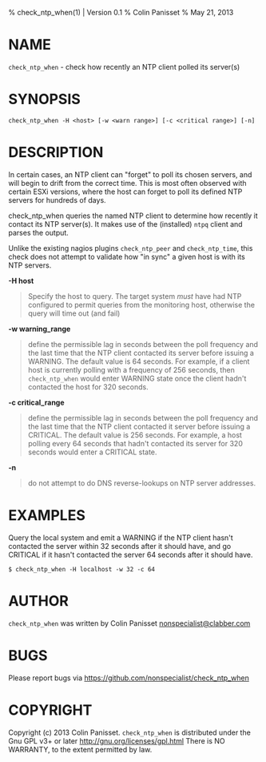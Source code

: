 % check\_ntp\_when(1) | Version 0.1
% Colin Panisset
% May 21, 2013

# NAME

`check_ntp_when` - check how recently an NTP client polled its server(s)

# SYNOPSIS

`check_ntp_when -H <host> [-w <warn range>] [-c <critical range>] [-n]`

# DESCRIPTION

In certain cases, an NTP client can "forget" to poll its chosen servers,
and will begin to drift from the correct time. This is most often
observed with certain ESXi versions, where the host can forget to poll
its defined NTP servers for hundreds of days.

check\_ntp\_when queries the named NTP client to determine how recently
it contact its NTP server(s). It makes use of the (installed) `ntpq`
client and parses the output.

Unlike the existing nagios plugins `check_ntp_peer` and `check_ntp_time`,
this check does not attempt to validate how "in sync" a given host is
with its NTP servers.

**-H host**

> Specify the host to query. The target system _must_ have
> had NTP configured to permit queries from the monitoring host, otherwise
> the query will time out (and fail)

**-w warning_range** 

> define the permissible lag in seconds between the
> poll frequency and the last time that the NTP client contacted its server
> before issuing a WARNING.  The default value is 64 seconds. For
> example, if a client host is currently polling with a frequency of 256
> seconds, then `check_ntp_when` would enter WARNING state once the
> client hadn't contacted the host for 320 seconds.

**-c critical_range** 

> define the permissible lag in seconds between the
> poll frequency and the last time that the NTP client contacted it
> server before issuing a CRITICAL. The default value is 256 seconds. For
> example, a host polling every 64 seconds that hadn't contacted its
> server for 320 seconds would enter a CRITICAL state.

**-n** 

> do not attempt to do DNS reverse-lookups on NTP server
> addresses.

# EXAMPLES

Query the local system and emit a WARNING if the NTP client hasn't
contacted the server within 32 seconds after it should have, and go
CRITICAL if it hasn't contacted the server 64 seconds after it should
have.

    $ check_ntp_when -H localhost -w 32 -c 64

# AUTHOR

`check_ntp_when` was written by Colin Panisset <nonspecialist@clabber.com>

# BUGS

Please report bugs via https://github.com/nonspecialist/check_ntp_when

# COPYRIGHT

Copyright (c) 2013 Colin Panisset. `check_ntp_when` is distributed 
under the Gnu GPL v3+ or later http://gnu.org/licenses/gpl.html
There is NO WARRANTY, to the extent permitted by law.

